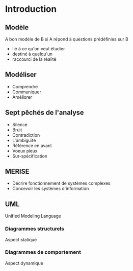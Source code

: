 # Introduction

## Modèle
A bon modèle de B si A répond à questions prédéfinies sur B
- lié à ce qu'on veut étudier
- destiné à quelqu'un
- raccourci de la réalité

## Modéliser
- Comprendre
- Communiquer
- Améliorer

## Sept pêchés de l'analyse
- Silence
- Bruit
- Contradiction
- L'ambiguïté
- Référence en avant
- Voeux pieux
- Sur-spécification

## MERISE
- Décrire fonctionnement de systèmes complexes
- Concevoir les systèmes d'information

## UML
Unified Modeling Language

### Diagrammes structurels
Aspect statique

### Diagrammes de comportement
Aspect dynamique
